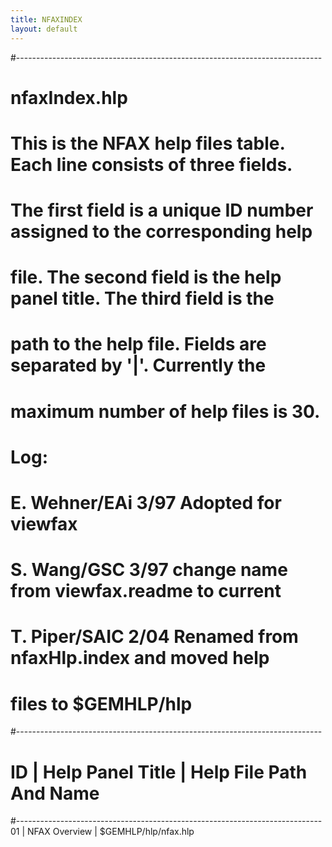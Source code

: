 ```yaml
---
title: NFAXINDEX
layout: default
---
```


#----------------------------------------------------------------------------
#
# nfaxIndex.hlp
#
# This is the NFAX help files table.  Each line consists of three fields.
# The first field is a unique ID number assigned to the corresponding help
# file.  The second field is the help panel title.  The third field is the
# path to the help file.  Fields are separated by '|'.  Currently the
# maximum number of help files is 30.
#
# Log:
# E. Wehner/EAi		3/97	Adopted for viewfax
# S. Wang/GSC		3/97	change name from viewfax.readme to current
# T. Piper/SAIC		2/04	Renamed from nfaxHlp.index and moved help
#						files to $GEMHLP/hlp
#----------------------------------------------------------------------------
#
# ID | Help Panel Title		| Help File Path And Name
#----------------------------------------------------------------------------
01   | NFAX Overview	| $GEMHLP/hlp/nfax.hlp
